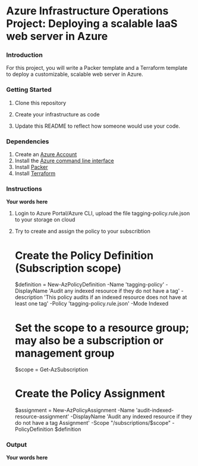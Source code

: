 # Azure Infrastructure Operations Project: Deploying a scalable IaaS web server in Azure

### Introduction
For this project, you will write a Packer template and a Terraform template to deploy a customizable, scalable web server in Azure.

### Getting Started
1. Clone this repository

2. Create your infrastructure as code

3. Update this README to reflect how someone would use your code.

### Dependencies
1. Create an [Azure Account](https://portal.azure.com) 
2. Install the [Azure command line interface](https://docs.microsoft.com/en-us/cli/azure/install-azure-cli?view=azure-cli-latest)
3. Install [Packer](https://www.packer.io/downloads)
4. Install [Terraform](https://www.terraform.io/downloads.html)

### Instructions
**Your words here**

1. Login to Azure Portal/Azure CLI, upload the file tagging-policy.rule.json to your storage on cloud

2. Try to create and assign the policy to your subscribtion

    # Create the Policy Definition (Subscription scope)
    $definition = New-AzPolicyDefinition -Name 'tagging-policy' -DisplayName 'Audit any indexed resource if they do not have a tag' -description 'This policy audits if an indexed resource does not have at least one tag' -Policy 'tagging-policy.rule.json' -Mode Indexed

    # Set the scope to a resource group; may also be a subscription or management group
    $scope = Get-AzSubscription

    # Create the Policy Assignment
    $assignment = New-AzPolicyAssignment -Name 'audit-indexed-resource-assignment' -DisplayName 'Audit any indexed resource if they do not have a tag Assignment' -Scope "/subscriptions/$scope" -PolicyDefinition $definition

### Output
**Your words here**

